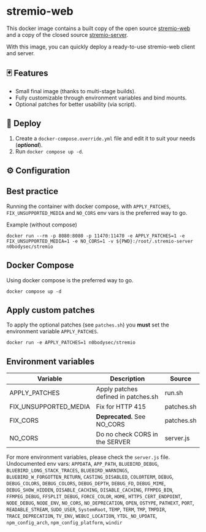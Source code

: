 # stremio-web

This docker image contains a built copy of the open source [stremio-web](https://github.com/Stremio/stremio-web/) and a copy of the closed source [stremio-server](http://dl.strem.io/four/master/server.js).

With this image, you can quickly deploy a ready-to-use stremio-web client and server.

## 🃏 Features

- Small final image (thanks to multi-stage builds).
- Fully customizable through environment variables and bind mounts.
- Optional patches for better usability (via script).

## 🚀 Deploy

1. Create a `docker-compose.override.yml` file and edit it to suit your needs (***optional***).
2. Run `docker compose up -d`.

## ⚙️ Configuration

## Best practice

Running the container with docker compose, with `APPLY_PATCHES`, `FIX_UNSUPPORTED_MEDIA` and `NO_CORS` env vars is the preferred way to go.

Example (without compose)
```console
docker run --rm -p 8080:8080 -p 11470:11470 -e APPLY_PATCHES=1 -e FIX_UNSUPPORTED_MEDIA=1 -e NO_CORS=1 -v ${PWD}:/root/.stremio-server n0bodysec/stremio
```

## Docker Compose

Using docker compose is the preferred way to go.
```shell
docker compose up -d
```

## Apply custom patches

To apply the optional patches (see `patches.sh`) you **must** set the environment variable `APPLY_PATCHES`.
```shell
docker run -e APPLY_PATCHES=1 n0bodysec/stremio
```

## Environment variables

| **Variable**          	| **Description**                     	| **Source** 	|
|-----------------------	|-------------------------------------	|------------	|
| APPLY_PATCHES         	| Apply patches defined in patches.sh 	| run.sh     	|
| FIX_UNSUPPORTED_MEDIA 	| Fix for HTTP 415                    	| patches.sh 	|
| FIX_CORS              	| **Deprecated.** See NO_CORS         	| patches.sh 	|
| NO_CORS               	| Do no check CORS in the SERVER      	| server.js  	|

For more environment variables, please check the `server.js` file.  
Undocumented env vars: `APPDATA`, `APP_PATH`, `BLUEBIRD_DEBUG`, `BLUEBIRD_LONG_STACK_TRACES`, `BLUEBIRD_WARNINGS`, `BLUEBIRD_W_FORGOTTEN_RETURN`, `CASTING_DISABLED`, `COLORTERM`, `DEBUG`, `DEBUG_COLORS`, `DEBUG_COLORS`, `DEBUG_DEPTH`, `DEBUG_FD`, `DEBUG_MIME`, `DEBUG_SHOW_HIDDEN`, `DISABLE_CACHING`, `DISABLE_CACHING`, `FFMPEG_BIN`, `FFMPEG_DEBUG`, `FFSPLIT_DEBUG`, `FORCE_COLOR`, `HOME`, `HTTPS_CERT_ENDPOINT`, `NODE_DEBUG`, `NODE_ENV`, `NO_CORS`, `NO_DEPRECATION`, `OPEN`, `OSTYPE`, `PATHEXT`, `PORT`, `READABLE_STREAM`, `SUDO_USER`, `SystemRoot`, `TEMP`, `TERM`, `TMP`, `TMPDIR`, `TRACE_DEPRECATION`, `TV_ENV`, `WEBUI_LOCATION`, `YTDL_NO_UPDATE`, `npm_config_arch`, `npm_config_platform`, 
`windir`